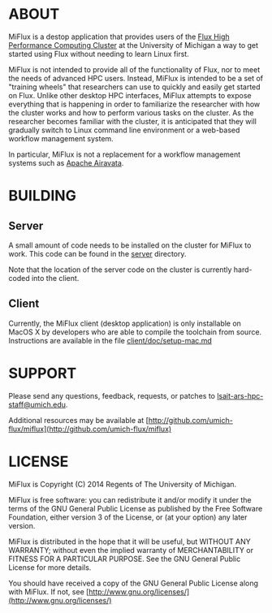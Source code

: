# ABOUT

MiFlux is a destop application that provides users of the [Flux High Performance Computing Cluster](http://arc.research.umich.edu/flux-and-other-hpc-resources/flux/) at the University of Michigan a way to get started using Flux without needing to learn Linux first.

MiFlux is not intended to provide all of the functionality of Flux, nor to meet the needs of advanced HPC users.  Instead, MiFlux is intended to be a set of "training wheels" that researchers can use to quickly and easily get started on Flux.  Unlike other desktop HPC interfaces, MiFlux attempts to expose everything that is happening in order to familiarize the researcher with how the cluster works and how to perform various tasks on the cluster.  As the researcher becomes familiar with the cluster, it is anticipated that they will gradually switch to Linux command line environment or a web-based workflow management system.

In particular, MiFlux is not a replacement for a workflow management systems such as [Apache Airavata](https://airavata.apache.org/).


# BUILDING

## Server

A small amount of code needs to be installed on the cluster for MiFlux to work.  This code can be found in the [server](https://github.com/umich-flux/miflux/tree/master/server) directory.

Note that the location of the server code on the cluster is currently hard-coded into the client.


## Client

Currently, the MiFlux client (desktop application) is only installable on MacOS X by developers who are able to compile the toolchain from source.  Instructions are available in the file [client/doc/setup-mac.md](https://github.com/umich-flux/miflux/blob/master/client/doc/setup-mac.md)


# SUPPORT

Please send any questions, feedback, requests, or patches to [lsait-ars-hpc-staff@umich.edu](mailto:lsait-ars-hpc-staff@umich.edu).

Additional resources may be available at [http://github.com/umich-flux/miflux](http://github.com/umich-flux/miflux)


# LICENSE

MiFlux is Copyright (C) 2014 Regents of The University of Michigan.

MiFlux is free software: you can redistribute it and/or modify it under the terms of the GNU General Public License as published by the Free Software Foundation, either version 3 of the License, or (at your option) any later version.

MiFlux is distributed in the hope that it will be useful, but WITHOUT ANY WARRANTY; without even the implied warranty of MERCHANTABILITY or FITNESS FOR A PARTICULAR PURPOSE. See the GNU General Public License for more details.

You should have received a copy of the GNU General Public License along with MiFlux.  If not, see [http://www.gnu.org/licenses/](http://www.gnu.org/licenses/)

